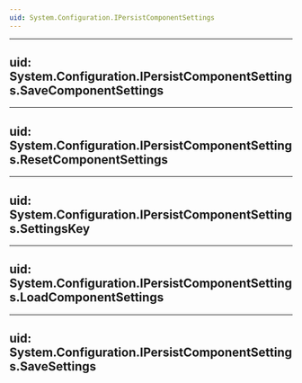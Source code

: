 ```yaml
---
uid: System.Configuration.IPersistComponentSettings
---
```


---
uid: System.Configuration.IPersistComponentSettings.SaveComponentSettings
---

---
uid: System.Configuration.IPersistComponentSettings.ResetComponentSettings
---

---
uid: System.Configuration.IPersistComponentSettings.SettingsKey
---

---
uid: System.Configuration.IPersistComponentSettings.LoadComponentSettings
---

---
uid: System.Configuration.IPersistComponentSettings.SaveSettings
---
